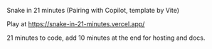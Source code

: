 Snake in 21 minutes (Pairing with Copilot, template by Vite)

Play at https://snake-in-21-minutes.vercel.app/

21 minutes to code, add 10 minutes at the end for hosting and docs.